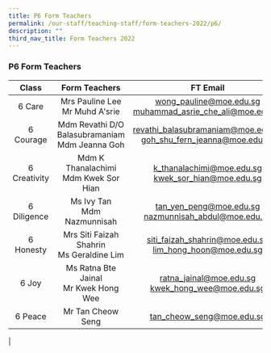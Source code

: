 ```yaml
---
title: P6 Form Teachers
permalink: /our-staff/teaching-staff/form-teachers-2022/p6/
description: ""
third_nav_title: Form Teachers 2022
---
```

### **P6 Form Teachers**

| Class | Form Teachers | FT Email |
|:---:|:---:|:---:|
| 6 Care | Mrs Pauline Lee <br> Mr Muhd A'srie| [wong_pauline@moe.edu.sg](mailto:wong_pauline@moe.edu.sg) <br>[muhammad_asrie_che_ali@moe.edu.sg](mailto:muhammad_asrie_che_ali@moe.edu.sg) |
| 6 Courage | Mdm Revathi D/O Balasubramaniam<br>Mdm Jeanna Goh | [revathi_balasubramaniam@moe.edu.sg](mailto:revathi_balasubramaniam@moe.edu.sg) <br> [goh_shu_fern_jeanna@moe.edu.sg](mailto:goh_shu_fern_jeanna@moe.edu.sg)  |
|  6 Creativity | Mdm K Thanalachimi <br>Mdm Kwek Sor Hian | [k_thanalachimi@moe.edu.sg](mailto:k_thanalachimi@moe.edu.sg) <br> [kwek_sor_hian@moe.edu.sg](mailto:kwek_sor_hian@moe.edu.sg)  |
|  6 Diligence | Ms Ivy Tan <br> Mdm Nazmunnisah | [tan_yen_peng@moe.edu.sg](mailto:tan_yen_peng@moe.edu.sg) <br> [nazmunnisah_abdul@moe.edu.sg](mailto:nazmunnisah_abdul@moe.edu.sg)  |
|  6 Honesty | Mrs Siti Faizah Shahrin <br> Ms Geraldine Lim| [siti_faizah_shahrin@moe.edu.sg](mailto:siti_faizah_shahrin@moe.edu.sg) <br> [lim_hong_hoon@moe.edu.sg](mailto:lim_hong_hoon@moe.edu.sg)  |
|  6 Joy | Ms Ratna Bte Jainal <br> Mr Kwek Hong Wee | [ratna_jainal@moe.edu.sg](mailto:ratna_jainal@moe.edu.sg) <br> [kwek_hong_wee@moe.edu.sg](mailto:kwek_hong_wee@moe.edu.sg) |
|  6 Peace | Mr Tan Cheow Seng | [tan_cheow_seng@moe.edu.sg](mailto:tan_cheow_seng@moe.edu.sg)  |
|
